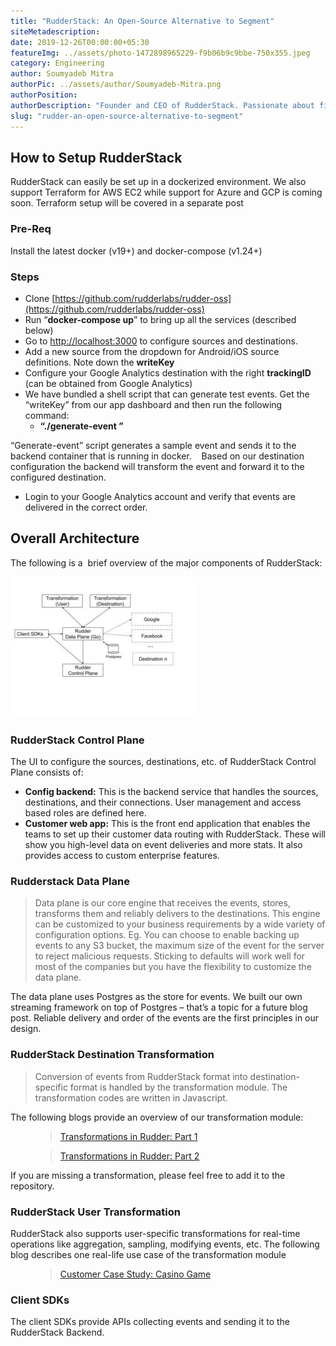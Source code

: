 ```yaml
---
title: "RudderStack: An Open-Source Alternative to Segment"
siteMetadescription:
date: 2019-12-26T00:00:00+05:30
featureImg: ../assets/photo-1472898965229-f9b06b9c9bbe-750x355.jpeg
category: Engineering
author: Soumyadeb Mitra
authorPic: ../assets/author/Soumyadeb-Mitra.png
authorPosition: 
authorDescription: "Founder and CEO of RudderStack. Passionate about finding engineering solutions to real-world problems."
slug: "rudder-an-open-source-alternative-to-segment"
---
```

How to Setup RudderStack
------------------------

RudderStack can easily be set up in a dockerized environment. We also support Terraform for AWS EC2 while support for Azure and GCP is coming soon. Terraform setup will be covered in a separate post

### Pre-Req

Install the latest docker (v19+) and docker-compose (v1.24+)

### Steps

*   Clone [https://github.com/rudderlabs/rudder-oss](https://github.com/rudderlabs/rudder-oss)
*   Run “**docker-compose up**” to bring up all the services (described below)
*   Go to [http://localhost:3000](http://localhost:3000/) to configure sources and destinations.
*   Add a new source from the dropdown for Android/iOS source definitions. Note down the **writeKey**
*   Configure your Google Analytics destination with the right **trackingID** (can be obtained from Google Analytics)
*   We have bundled a shell script that can generate test events. Get the “writeKey” from our app dashboard and then run the following command:
    *   **“./generate-event <writeKeyHere>”**

“Generate-event” script generates a sample event and sends it to the backend container that is running in docker.    Based on our destination configuration the backend will transform the event and forward it to the configured destination.

*   Login to your Google Analytics account and verify that events are delivered in the correct order.

Overall Architecture
--------------------

The following is a  brief overview of the major components of RudderStack:

![](../assets/markdown/5qOMs6e7WY1fKbsS.png)

### RudderStack Control Plane

The UI to configure the sources, destinations, etc. of RudderStack Control Plane consists of:

*   **Config backend:** This is the backend service that handles the sources, destinations, and their connections. User management and access based roles are defined here.
*   **Customer web app:** This is the front end application that enables the teams to set up their customer data routing with RudderStack. These will show you high-level data on event deliveries and more stats. It also provides access to custom enterprise features.

### Rudderstack Data Plane

> Data plane is our core engine that receives the events, stores, transforms them and reliably delivers to the destinations. This engine can be customized to your business requirements by a wide variety of configuration options. Eg. You can choose to enable backing up events to any S3 bucket, the maximum size of the event for the server to reject malicious requests. Sticking to defaults will work well for most of the companies but you have the flexibility to customize the data plane.

The data plane uses Postgres as the store for events. We built our own streaming framework on top of Postgres – that’s a topic for a future blog post. Reliable delivery and order of the events are the first principles in our design.

### RudderStack Destination Transformation

> Conversion of events from RudderStack format into destination-specific format is handled by the transformation module. The transformation codes are written in Javascript.

The following blogs provide an overview of our transformation module:

<figure class="wp-block-embed-wordpress wp-block-embed is-type-wp-embed is-provider-rudder-labs"><div class="wp-block-embed__wrapper"><blockquote class="wp-embedded-content" data-secret="bViCF8bZyq"><a href="https://rudderlabs.com/transformations-in-rudder-part-1/">Transformations in Rudder: Part 1</a></blockquote><iframe title="“Transformations in Rudder: Part 1” — Rudder Labs" class="lazy lazy-hidden wp-embedded-content" sandbox="allow-scripts" security="restricted" style="position: absolute; clip: rect(1px, 1px, 1px, 1px);" data-lazy-type="iframe" data-src="https://rudderlabs.com/transformations-in-rudder-part-1/embed/#?secret=bViCF8bZyq" data-secret="bViCF8bZyq" width="600" height="338" frameborder="0" marginwidth="0" marginheight="0" scrolling="no"></iframe><noscript><iframe title="&#8220;Transformations in Rudder: Part 1&#8221; &#8212; Rudder Labs" class="wp-embedded-content" sandbox="allow-scripts" security="restricted" style="position: absolute; clip: rect(1px, 1px, 1px, 1px);" src="https://rudderlabs.com/transformations-in-rudder-part-1/embed/#?secret=bViCF8bZyq" data-secret="bViCF8bZyq" width="600" height="338" frameborder="0" marginwidth="0" marginheight="0" scrolling="no"></iframe></noscript></div></figure>

<figure class="wp-block-embed-wordpress wp-block-embed is-type-wp-embed is-provider-rudder-labs"><div class="wp-block-embed__wrapper"><blockquote class="wp-embedded-content" data-secret="ZtzXShm2nh"><a href="https://rudderlabs.com/transformations-in-rudder-part-2/">Transformations in Rudder: Part 2</a></blockquote><iframe title="“Transformations in Rudder: Part 2” — Rudder Labs" class="lazy lazy-hidden wp-embedded-content" sandbox="allow-scripts" security="restricted" style="position: absolute; clip: rect(1px, 1px, 1px, 1px);" data-lazy-type="iframe" data-src="https://rudderlabs.com/transformations-in-rudder-part-2/embed/#?secret=ZtzXShm2nh" data-secret="ZtzXShm2nh" width="600" height="338" frameborder="0" marginwidth="0" marginheight="0" scrolling="no"></iframe><noscript><iframe title="&#8220;Transformations in Rudder: Part 2&#8221; &#8212; Rudder Labs" class="wp-embedded-content" sandbox="allow-scripts" security="restricted" style="position: absolute; clip: rect(1px, 1px, 1px, 1px);" src="https://rudderlabs.com/transformations-in-rudder-part-2/embed/#?secret=ZtzXShm2nh" data-secret="ZtzXShm2nh" width="600" height="338" frameborder="0" marginwidth="0" marginheight="0" scrolling="no"></iframe></noscript></div></figure>

If you are missing a transformation, please feel free to add it to the repository.

### RudderStack User Transformation

RudderStack also supports user-specific transformations for real-time operations like aggregation, sampling, modifying events, etc. The following blog describes one real-life use case of the transformation module

<figure class="wp-block-embed-wordpress wp-block-embed is-type-wp-embed is-provider-rudder-labs"><div class="wp-block-embed__wrapper"><blockquote class="wp-embedded-content" data-secret="1PsqPduCp8"><a href="https://rudderlabs.com/customer-case-study-casino-game/">Customer Case Study: Casino Game</a></blockquote><iframe title="“Customer Case Study: Casino Game” — Rudder Labs" class="lazy lazy-hidden wp-embedded-content" sandbox="allow-scripts" security="restricted" style="position: absolute; clip: rect(1px, 1px, 1px, 1px);" data-lazy-type="iframe" data-src="https://rudderlabs.com/customer-case-study-casino-game/embed/#?secret=1PsqPduCp8" data-secret="1PsqPduCp8" width="600" height="338" frameborder="0" marginwidth="0" marginheight="0" scrolling="no"></iframe><noscript><iframe title="&#8220;Customer Case Study: Casino Game&#8221; &#8212; Rudder Labs" class="wp-embedded-content" sandbox="allow-scripts" security="restricted" style="position: absolute; clip: rect(1px, 1px, 1px, 1px);" src="https://rudderlabs.com/customer-case-study-casino-game/embed/#?secret=1PsqPduCp8" data-secret="1PsqPduCp8" width="600" height="338" frameborder="0" marginwidth="0" marginheight="0" scrolling="no"></iframe></noscript></div></figure>

### Client SDKs

The client SDKs provide APIs collecting events and sending it to the RudderStack Backend.